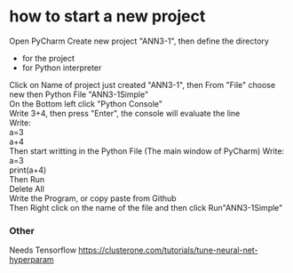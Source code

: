 # how to start a new project

Open PyCharm
Create new project "ANN3-1", then define the directory 
- for the project
- for Python interpreter

Click on Name of project just created "ANN3-1", then From "File" choose new then Python File "ANN3-1Simple"  </br>
On the Bottom left click "Python Console" </br>
Write 3+4, then press "Enter", the console will evaluate the line </br>
Write: </br> a=3 </br> a+4 </br>
Then start writting in the Python File (The main window of PyCharm)
Write: </br> a=3 </br> print(a+4) </br> Then Run </br>
Delete All </br>
Write the Program, or copy paste from Github </br>
Then Right click on the name of the file and then click Run"ANN3-1Simple" </br>


### Other
Needs Tensorflow
https://clusterone.com/tutorials/tune-neural-net-hyperparam
